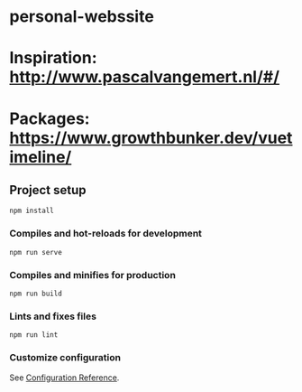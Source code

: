 # personal-webssite
# Inspiration: http://www.pascalvangemert.nl/#/
# Packages: https://www.growthbunker.dev/vuetimeline/
## Project setup
```
npm install
```

### Compiles and hot-reloads for development
```
npm run serve
```

### Compiles and minifies for production
```
npm run build
```

### Lints and fixes files
```
npm run lint
```

### Customize configuration
See [Configuration Reference](https://cli.vuejs.org/config/).
